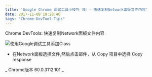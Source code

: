 ```yaml
---
title: 'Google Chrome 调试工具小技巧（9）- 快速复制Network面板文件内容'
date: 2017-11-08 10:28:48
tags: "Chrome-DevTool-Tips"
---
```

Chrome DevTools:  快速复制Network面板文件内容

![使用Google调试工具添加Class](/images/post-img/Chrome-DevTools-Tips/tip9.gif)

- 在Network面板选择文件,然后点击邮件，从 Copy 项目中选择 Copy response



_ Chrome版本 60.0.3112.101 _